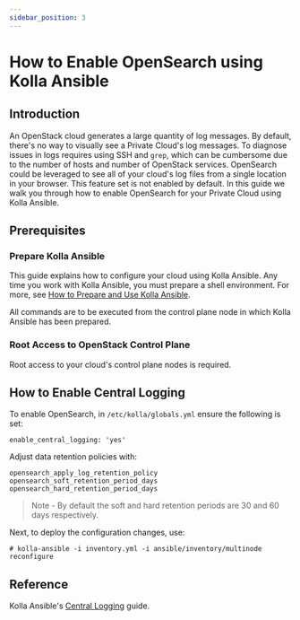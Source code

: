 ```yaml
---
sidebar_position: 3
---
```

# How to Enable OpenSearch using Kolla Ansible

## Introduction

An OpenStack cloud generates a large quantity of log messages. By default,
there's no way to visually see a Private Cloud's log messages.  To diagnose
issues in logs requires using SSH and `grep`, which can be cumbersome due to the
number of hosts and number of OpenStack services.  OpenSearch could be leveraged
to see all of your cloud's log files from a single location in your browser.
This feature set is not enabled by default. In this guide we walk you through
how to enable OpenSearch for your Private Cloud using Kolla Ansible.

## Prerequisites

### Prepare Kolla Ansible

This guide explains how to configure your cloud using Kolla Ansible. Any
time you work with Kolla Ansible, you must prepare a shell environment.
For more, see [How to Prepare and Use Kolla Ansible](./prepare-kolla-ansible).

All commands are to be executed from the control plane node in which
Kolla Ansible has been prepared.

### Root Access to OpenStack Control Plane

Root access to your cloud's control plane nodes is required.

## How to Enable Central Logging

To enable OpenSearch, in `/etc/kolla/globals.yml` ensure the following is set:

    enable_central_logging: 'yes'

Adjust data retention policies with:

    opensearch_apply_log_retention_policy
    opensearch_soft_retention_period_days
    opensearch_hard_retention_period_days

> Note - By default the soft and hard retention periods are 30 and 60 days respectively.

Next, to deploy the configuration changes, use:

    # kolla-ansible -i inventory.yml -i ansible/inventory/multinode reconfigure

## Reference

Kolla Ansible's [Central
Logging](https://docs.openstack.org/kolla-ansible/2023.2/reference/logging-and-monitoring/central-logging-guide.html)
guide.
